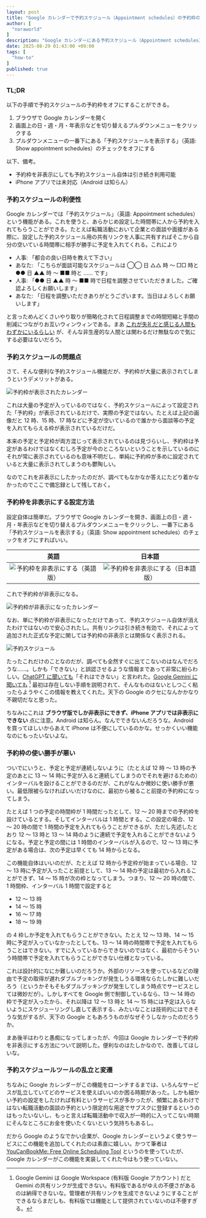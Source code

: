 ```yaml
---
layout: post
title: "Google カレンダーで予約スケジュール（Appointment schedules）の予約枠のみを非表示にする方法"
author: [
  "noraworld"
]
description: "Google カレンダーにある予約スケジュール（Appointment schedules）が本来の予定と混じって大量にカレンダー上に表示されてしまうのが邪魔なのでそれを非表示にする方法について解説する"
date: 2025-08-29 01:43:00 +09:00
tags: [
  "how-to"
]
published: true
---
```


### TL;DR
以下の手順で予約スケジュールの予約枠をオフにすることができる。

1. ブラウザで Google カレンダーを開く
2. 画面上の日・週・月・年表示などを切り替えるプルダウンメニューをクリックする
3. プルダウンメニューの一番下にある「予約スケジュールを表示する」（英語: Show appointment schedules）のチェックをオフにする

以下、備考。

* 予約枠を非表示にしても予約スケジュール自体は引き続き利用可能
* iPhone アプリでは未対応（Android は知らん）



### 予約スケジュールの利便性
Google カレンダーでは「予約スケジュール」（英語: Appointment schedules）という機能がある。これを使うと、あらかじめ設定した時間帯に人から予約を入れてもらうことができる。たとえば転職活動において企業との面談や面接がある際に、設定した予約スケジュール用の共有リンクを人事に共有すればそこから自分の空いている時間帯に相手が勝手に予定を入れてくれる。これにより

* 人事: 「都合の良い日時を教えて下さい」
* あなた: 「こちらが面談可能なスケジュールは ◯◯ 日 △△ 時 〜 □□ 時と ●● 日 ▲▲ 時 〜 ■■ 時と …… です」
* 人事: 「●● 日 ▲▲ 時 〜 ■■ 時で日程を調整させていただきました。ご確認よろしくお願いします」
* あなた: 「日程を調整いただきありがとうございます。当日はよろしくお願いします」

と言っためんどくさいやり取りが簡略化されて日程調整までの時間短縮と手間の削減につながりお互いウィンウィンである。まあ [これが失礼だと感じる人間もわずかにいるらしい](https://prtimes.jp/main/html/rd/p/000000051.000032995.html) が、そんな非生産的な人間とは関わるだけ無駄なので気にする必要はないだろう。



### 予約スケジュールの問題点
さて、そんな便利な予約スケジュール機能だが、予約枠が大量に表示されてしまうというデメリットがある。

![予約枠が表示されたカレンダー](https://noraworld.github.io/box-ivysaur/2025/08/28/48c11890a78948d21b441fb311220b96.png)

これは大量の予定が入っているのではなく、予約スケジュールによって設定された「予約枠」が表示されているだけで、実際の予定ではない。たとえば上記の画像だと 12 時、15 時、17 時などに予定が空いているので誰かから面談等の予定を入れてもらえる枠が表示されているだけだ。

本来の予定と予定枠が両方混じって表示されているのは見づらいし、予約枠は予定があるわけではなくむしろ予定が今のところないということを示しているのにそれが常に表示されているのも意味不明だし、単純に予約枠が多めに設定されていると大量に表示されてしまうのも鬱陶しい。

なのでこれを非表示にしたかったのだが、調べてもなかなか答えにたどり着かなかったのでここで備忘録として残しておく。



### 予約枠を非表示にする設定方法
設定自体は簡単だ。ブラウザで Google カレンダーを開き、画面上の日・週・月・年表示などを切り替えるプルダウンメニューをクリックし、一番下にある「予約スケジュールを表示する」（英語: Show appointment schedules）のチェックをオフにすればいい。

| 英語 | 日本語 |
| :---: | :---: |
| ![予約枠を非表示にする（英語版）](https://noraworld.github.io/box-ivysaur/2025/08/28/768bdd75aa94b65b9b20938a550fbf29.png) | ![予約枠を非表示にする（日本語版）](https://noraworld.github.io/box-ivysaur/2025/08/28/ad98d5b857291899a28a5ca33e92e6bb.png) |

これで予約枠が非表示になる。

![予約枠が非表示になったカレンダー](https://noraworld.github.io/box-ivysaur/2025/08/28/d7ea5ebffd57c7630d728dbba6c7c5fa.png)

なお、単に予約枠が非表示になっただけであって、予約スケジュール自体が消えたわけではないので安心されたし。共有リンクは引き続き有効で、それによって追加された正式な予定に関しては予約枠の非表示とは関係なく表示される。

![予約スケジュール](https://noraworld.github.io/box-ivysaur/2025/08/28/3bea8f8e8b3322f8b57d64257e656284.png)

たったこれだけのことなのだが、調べても全然すぐに出てこないのはなんでだろうな……。しかも「できない」と誤認させるような情報まであって非常に紛らわしい。[ChatGPT に聞いても](https://chatgpt.com/share/68b08316-650c-8004-99ca-1cf0955e5f41)「それはできない」と言われた。[Google Gemini に聞いても](https://gemini.google.com/app/d2a61c40fb6a3296) [^gemini] 最初は存在しない手順を説明されて、そんなものはないとしつこく粘ったらようやくこの情報を教えてくれた。天下の Google のクセになんかかなり不親切だなと思った。

[^gemini]: Google Gemini は Google Workspace (有料版 Google アカウント) だと Gemini の共有リンクが生成できない。有料版であるがゆえの不便さがあるのは納得できないな。管理者が共有リンクを生成できないようにすることができるならまだしも、有料版では機能として提供されていないのは不便すぎる。

ちなみにこれは **ブラウザ版でしか非表示にできず、iPhone アプリでは非表示にできない** 点に注意。Android は知らん。なんでできないんだろうな。Android を買ってほしいからあえて iPhone は不便にしているのかな。せっかくいい機能なのにもったいないよな。



### 予約枠の使い勝手が悪い
ついでにいうと、予定と予定が連続しないように（たとえば 12 時 〜 13 時の予定のあとに 13 〜 14 時に予定が入ると連続してしまうのでそれを避けるための）インターバルを設けることができるのだが、これがなんか微妙に使い勝手が悪い。最低限被らなければいいだけなのに、最初から被ること前提の予約枠になってしまう。

たとえば 1 つの予定の時間枠が 1 時間だったとして、12 〜 20 時までの予約枠を設けているとする。そしてインターバルは 1 時間とする。この設定の場合、12 〜 20 時の間で 1 時間の予定を入れてもらうことができるが、ただし先述したとおり 12 〜 13 時と 13 〜 14 時のように連続で予定を入れることができないようになる。予定と予定の間には 1 時間のインターバルが入るので、12 〜 13 時に予定がある場合は、次の予定は早くても 14 時からとなる。

この機能自体はいいのだが、たとえば 12 時から予定枠が始まっている場合、12 〜 13 時に予定が入ったこと前提として、13 〜 14 時の予定は最初から入れることができず、14 〜 15 時が次の枠となってしまう。つまり、12 〜 20 時の間で、1 時間枠、インターバル 1 時間で設定すると

* 12 〜 13 時
* 14 〜 15 時
* 16 〜 17 時
* 18 〜 19 時

の 4 枠しか予定を入れてもらうことができない。たとえ 12 〜 13 時、14 〜 15 時に予定が入っていなかったとしても、13 〜 14 時の時間帯で予定を入れてもらうことはできない。すでに入っているからできないのではなく、最初からそういう時間帯で予定を入れてもらうことができない仕様となっている。

これは設計的になにか難しいのだろうか。外部のリソースを使っているなどの理由で予定の取得が遅れダブルブッキングが発生しうる環境ならたしかに難しいだろう（というかそもそもダブルブッキングが発生してしまう時点でサービスとしては微妙だが）。しかしすべてを Google 側で制御しているなら、13 〜 14 時の枠で予定が入ったから、それ以降は 12 〜 13 時と 14 〜 15 時には予定は入らないようにスケジューリングし直して表示する、みたいなことは技術的にはできそうな気がするが、天下の Google ともあろうものがなぜそうしなかったのだろうか。

まあ後半はわりと愚痴になってしまったが、今回は Google カレンダーで予約枠を非表示にする方法について説明した。便利なのはたしかなので、改善してほしいな。



### 予約スケジュールツールの乱立と変遷
ちなみに Google カレンダーがこの機能をローンチするまでは、いろんなサービスが乱立していてどのサービスを使えばいいのか困る時期があった。しかも細かい予約の設定をしたければ有料というサービスが多かったが、頻繁にあるわけではない転職活動の面談の予約という限定的な用途でサブスクに登録するというのはもったいないし、もっと言えば転職活動中で収入が一時的に入ってこない時期にそんなところにお金を使いたくないという気持ちもあるし。

だから Google のようなでかい企業が、Google カレンダーというよく使うサービスにこの機能を追加してくれたのは素直に嬉しい。かつて筆者は [YouCanBookMe: Free Online Scheduling Tool](https://youcanbook.me/) というのを使っていたが、Google カレンダーがこの機能を実装してくれた今はもう使っていない。
